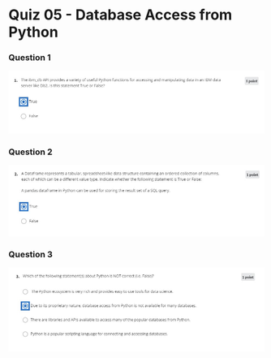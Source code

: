 # Quiz 05 - Database Access from Python

### Question 1

![Question-01](Question_01.jpg)

### Question 2

![Question-02](Question_02.jpg)

### Question 3

![Question-03](Question_03.jpg)